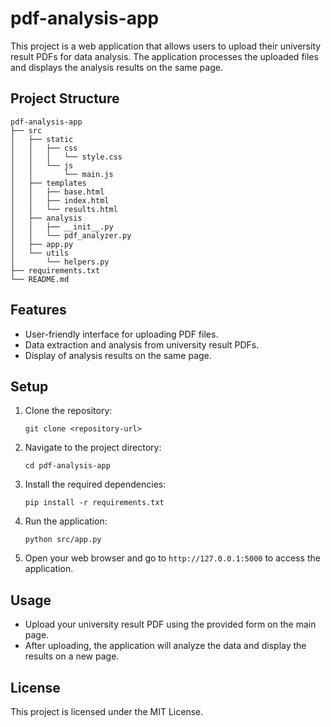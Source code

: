 # pdf-analysis-app

This project is a web application that allows users to upload their university result PDFs for data analysis. The application processes the uploaded files and displays the analysis results on the same page.

## Project Structure

```
pdf-analysis-app
├── src
│   ├── static
│   │   ├── css
│   │   │   └── style.css
│   │   └── js
│   │       └── main.js
│   ├── templates
│   │   ├── base.html
│   │   ├── index.html
│   │   └── results.html
│   ├── analysis
│   │   ├── __init__.py
│   │   └── pdf_analyzer.py
│   ├── app.py
│   └── utils
│       └── helpers.py
├── requirements.txt
└── README.md
```

## Features

- User-friendly interface for uploading PDF files.
- Data extraction and analysis from university result PDFs.
- Display of analysis results on the same page.

## Setup

1. Clone the repository:
   ```
   git clone <repository-url>
   ```

2. Navigate to the project directory:
   ```
   cd pdf-analysis-app
   ```

3. Install the required dependencies:
   ```
   pip install -r requirements.txt
   ```

4. Run the application:
   ```
   python src/app.py
   ```

5. Open your web browser and go to `http://127.0.0.1:5000` to access the application.

## Usage

- Upload your university result PDF using the provided form on the main page.
- After uploading, the application will analyze the data and display the results on a new page.

## License

This project is licensed under the MIT License.